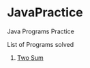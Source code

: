 # JavaPractice
Java Programs Practice

List of Programs solved
1. [Two Sum](https://github.com/4M01/JavaPractice/tree/main/src/TwoSum)
